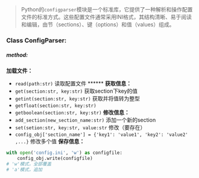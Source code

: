 > Python的`configparser`模块是一个标准库，它提供了一种解析和操作配置文件的标准方式。这些配置文件通常采用INI格式，其结构清晰、易于阅读和编辑，由节（sections）、键（options）和值（values）组成。

### Class ConfigParser:
##### method:
**加载文件：**
- `read(path:str)` 读取配置文件  ****** 
**获取信息：**
- `get(section:str, key:str)` 获取section下key的值
- `getint(section:str, key:str)` 获取并将值转为整型
- `getfloat(section:str, key:str)`
- `getboolean(section:str, key:str)`
**修改信息：**
- `add_section(new_section_name:str)` 添加一个新的section
- `set(setion:str, key:str, value:str` 修改（要存在）
- `config_obj['section_name'] = {'key1': 'value1', 'key2': 'value2' ,...}` 修改多个值
**保存信息：**
``` python
with open('config.ini', 'w') as configfile: 
	config_obj.write(configfile)
# 'w'模式，全部覆盖
# 'a'模式，追加
```
